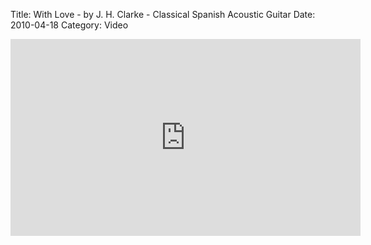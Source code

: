 Title: With Love - by J. H. Clarke - Classical Spanish Acoustic Guitar
Date: 2010-04-18
Category: Video

<iframe width="560" height="315" src="https://www.youtube.com/embed/IZq4V8FMghI" title="YouTube video player" frameborder="0" allow="accelerometer; autoplay; clipboard-write; encrypted-media; gyroscope; picture-in-picture" allowfullscreen></iframe>

